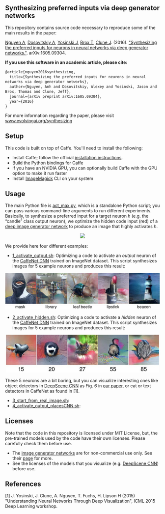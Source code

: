 ## Synthesizing preferred inputs via deep generator networks

This repository contains source code necessary to reproduce some of the main results in the paper:

[Nguyen A](http://anhnguyen.me), [Dosovitskiy A](http://lmb.informatik.uni-freiburg.de/people/dosovits/), [Yosinski J](http://yosinski.com/), [Brox T](http://lmb.informatik.uni-freiburg.de/people/brox/index.en.html), [Clune J](http://jeffclune.com). (2016). ["Synthesizing the preferred inputs for neurons in neural networks via deep generator networks."](http://arxiv.org/abs/1605.09304). arXiv:1605.09304.

**If you use this software in an academic article, please cite:**

    @article{nguyen2016synthesizing,
      title={Synthesizing the preferred inputs for neurons in neural networks via deep generator networks},
      author={Nguyen, Anh and Dosovitskiy, Alexey and Yosinski, Jason and Brox, Thomas and Clune, Jeff},
      journal={arXiv preprint arXiv:1605.09304},
      year={2016}
    }

For more information regarding the paper, please visit www.evolvingai.org/synthesizing

## Setup
This code is built on top of Caffe. You'll need to install the following:
* Install Caffe; follow the official [installation instructions](http://caffe.berkeleyvision.org/installation.html).
* Build the Python bindings for Caffe
* If you have an NVIDIA GPU, you can optionally build Caffe with the GPU option to make it run faster
* Install [ImageMagick](http://www.imagemagick.org/script/binary-releases.php) CLI on your system

## Usage
The main Python file is [act_max.py](act_max.py), which is a standalone Python script; you can pass various command-line arguments to run different experiments. Basically, to synthesize a preferred input for a target neuron *h* (e.g. the “candle” class output neuron), we optimize the hidden code input (red) of a [deep image generator network](https://arxiv.org/abs/1602.02644) to produce an image that highly activates *h*.

<p align="center">
    <img src="http://www.cs.uwyo.edu/~anguyen8/share/160531__arxiv_main_concept.jpg" width=600px>
</p>

We provide here four different examples:

* [1_activate_output.sh](1_activate_output.sh): Optimizing a code to activate an *output* neuron of the [CaffeNet DNN](https://github.com/BVLC/caffe/tree/master/models/bvlc_reference_caffenet) trained on ImageNet dataset. This script synthesizes images for 5 example neurons and produces this result:

<p align="center">
    <img src="examples/example1.jpg" width=600px>
</p>

* [2_activate_hidden.sh](2_activate_hidden.sh): Optimizing a code to activate a *hidden* neuron of the [CaffeNet DNN](https://github.com/BVLC/caffe/tree/master/models/bvlc_reference_caffenet) trained on ImageNet dataset. This script synthesizes images for 5 example neurons and produces this result:

<p align="center">
    <img src="examples/example2.jpg" width=500px>
</p>

These 5 neurons are a bit boring, but you can visualize interesting ones like object detectors in [DeepScene CNN](https://people.csail.mit.edu/khosla/papers/iclr2015_zhou.pdf) as Fig. 6 in [our paper](http://arxiv.org/abs/1605.09304), or cat or text detectors in CaffeNet as found in [1].

* [3_start_from_real_image.sh](3_start_from_real_image.sh):
* [4_activate_output_placesCNN.sh](4_activate_output_placesCNN.sh):

## Licenses
Note that the code in this repository is licensed under MIT License, but, the pre-trained models used by the code have their own licenses. Please carefully check them before use.
* The [image generator networks](https://arxiv.org/abs/1602.02644) are for non-commercial use only. See their [page](http://lmb.informatik.uni-freiburg.de/resources/software.php) for more.
* See the licenses of the models that you visualize (e.g. [DeepScene CNN](https://people.csail.mit.edu/khosla/papers/iclr2015_zhou.pdf)) before use.

## References

 [1] J. Yosinski, J. Clune, A. Nguyen, T. Fuchs, H. Lipson H (2015) "Understanding Neural Networks Through Deep Visualization", ICML 2015 Deep Learning workshop.
